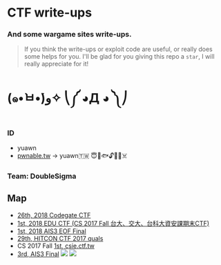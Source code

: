 # CTF write-ups
### And some wargame sites write-ups.
> If you think the write-ups or exploit code are useful, or really does some helps for you. I'll be glad for you giving this repo a `star`, I will really appreciate for it!
# (๑•̀ㅂ•́)ﻭ✧ ⎝༼ ◕Д ◕ ༽⎠
### ID
* yuawn
* [pwnable.tw](https://pwnable.tw) -> yuawn🇹🇼 😇🍊🐟🔓🤖🐻☠️
### Team: DoubleSigma
## Map
* [26th, 2018 Codegate CTF](https://github.com/ssspeedgit00/CTF/tree/master/2018/Codegate)
* [1st, 2018 EDU CTF (CS 2017 Fall 台大、交大、台科大資安課期末CTF)](https://github.com/ssspeedgit00/CTF/tree/master/2018/2017_Fall_Edu-CTF_AIS3-EOF-CTF)
* [1st, 2018 AIS3 EOF Final](https://github.com/ssspeedgit00/CTF/tree/master/2018/eof_final)
* [29th, HITCON CTF 2017 quals](https://github.com/ssspeedgit00/CTF/tree/master/2017/HITCON_2017_quals)
* CS 2017 Fall [1st, csie.ctf.tw](https://github.com/ssspeedgit00/CTF/tree/master/sites/CS_2017_Fall)
* [3rd, AIS3 Final](https://github.com/ssspeedgit00/CTF/tree/master/2017/AIS3_final)
![](https://github.com/ssspeedgit00/CTF/blob/master/2017/HITCON_2017_Final/photo.jpg)
![](https://github.com/ssspeedgit00/CTF/blob/master/2018/eof_final/a.jpg)
